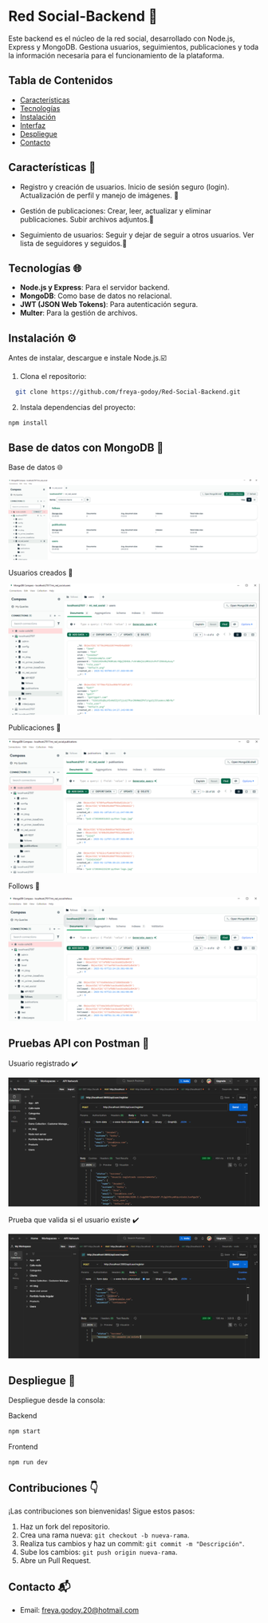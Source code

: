 # Red Social-Backend 👥

Este backend es el núcleo de la red social, desarrollado con Node.js, Express y MongoDB. Gestiona usuarios, seguimientos, publicaciones y toda la información necesaria para el funcionamiento de la plataforma.

## Tabla de Contenidos

- [Características](#caracteristicas)
- [Tecnologías](#tecnologias)
- [Instalación](#instalacion)
- [Interfaz](#interfaz)
- [Despliegue](#despliegue)
- [Contacto](#contacto)

## Características 💬 <a id="caracteristicas"></a>

- Registro y creación de usuarios.
  Inicio de sesión seguro (login).
  Actualización de perfil y manejo de imágenes. 📂

- Gestión de publicaciones:
  Crear, leer, actualizar y eliminar publicaciones.
  Subir archivos adjuntos.📰

- Seguimiento de usuarios:
  Seguir y dejar de seguir a otros usuarios.
  Ver lista de seguidores y seguidos.🔁

## Tecnologías 🌐 <a id="tecnologias"></a>

- **Node.js y Express**: Para el servidor backend.
- **MongoDB**: Como base de datos no relacional.
- **JWT (JSON Web Tokens)**: Para autenticación segura.
- **Multer**: Para la gestión de archivos.

## Instalación ⚙️ <a id="instalacion"></a>

Antes de instalar, descargue e instale Node.js.☑️

1. Clona el repositorio:

```bash
  git clone https://github.com/freya-godoy/Red-Social-Backend.git
```

2. Instala dependencias del proyecto:

```sh
npm install
```

## Base de datos con MongoDB 📲 <a id="interfaz"></a>

Base de datos 🌐

![Pantalla de inicio](./Imagenes-para-Readme/base-de-datos-red-social.png)

Usuarios creados 👥

![Pantalla de inicio](./Imagenes-para-Readme/base-de-datos-user-red-social.png)

Publicaciones 📰

![Pantalla de inicio](./Imagenes-para-Readme/base-de-datos-publication-red-social.png)

Follows 👥

![Pantalla de inicio](./Imagenes-para-Readme/base-de-datos-follow-red-social.png)

## Pruebas API con Postman 🔧 <a id="interfaz"></a>

Usuario registrado ✔️

![Pantalla de inicio](./Imagenes-para-Readme/post-usuario-creado-red-social.png)

Prueba que valida si el usuario existe ✔️

![Pantalla de inicio](./Imagenes-para-Readme/post-usuario-red-social.png)

## Despliegue 📂 <a id="despliegue"></a>

Despliegue desde la consola:

Backend

```sh
npm start
```

Frontend

```sh
npm run dev
```

## Contribuciones 👇

¡Las contribuciones son bienvenidas! Sigue estos pasos:

1. Haz un fork del repositorio.
2. Crea una rama nueva: `git checkout -b nueva-rama`.
3. Realiza tus cambios y haz un commit: `git commit -m "Descripción"`.
4. Sube los cambios: `git push origin nueva-rama`.
5. Abre un Pull Request.

## Contacto 📬 <a id="contacto"></a>

- Email: freya.godoy.20@hotmail.com
